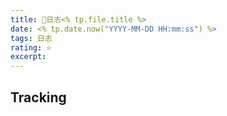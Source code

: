 ```yaml
---
title: 📅日志<% tp.file.title %>
date: <% tp.date.now("YYYY-MM-DD HH:mm:ss") %>
tags: 日志
rating: ⭐️
excerpt: 
---
```

## Tracking
